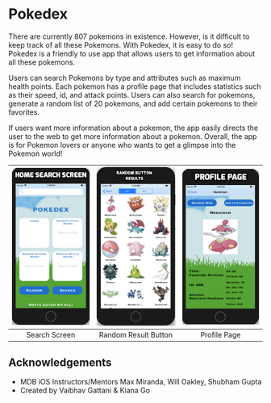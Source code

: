 # Pokedex

There are currently 807 pokemons in existence. However, is it difficult to keep track of all these Pokemons. With Pokedex, it is easy to do so! Pokedex is a friendly to use app that allows users to get information about all these pokemons.

Users can search Pokemons by type and attributes such as maximum health points. Each pokemon has a profile page that includes statistics such as their speed, id, and attack points. Users can also search for pokemons, generate a random list of 20 pokemons, and add certain pokemons to their favorites.

If users want more information about a pokemon, the app easily directs the user to the web to get more information about a pokemon. Overall, the app is for Pokemon lovers or anyone who wants to get a glimpse into the Pokemon world!

| <img src="screenshots/Pokedex1.png" width="200">        | <img src="screenshots/Pokedex2.png" width="200">           | <img src="screenshots/Pokedex3.png" width="200">  |
| :-------------: | :-------------: | :-------------: |
| Search Screen | Random Result Button | Profile Page |

## Acknowledgements
* MDB iOS Instructors/Mentors Max Miranda, Will Oakley, Shubham Gupta
* Created by Vaibhav Gattani & Kiana Go


